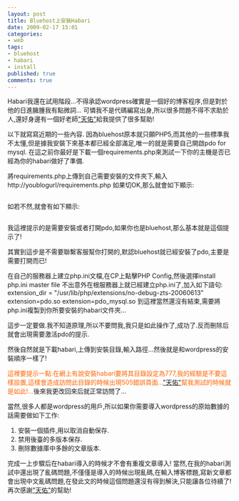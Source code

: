 ```yaml
---
layout: post
title: Bluehost上安裝Habari
date: 2009-02-17 15:01
categories: 
- web
tags:
- bluehost
- habari
- install
published: true
comments: true
---
```

<p>Habari我還在試用階段...不得承認wordpress確實是一個好的博客程序,但是對於他的日進臃腫我有點微詞... 可憐我不是代碼編寫出身,所以很多問題不得不求助於人,還好身邊有一個好老師<a href="http://blog.tinyau.net/" target="_blank">"天佑"</a>給我提供了很多幫助!</p>

<p>以下就寫寫近期的一些內容.
<!--more-->
 因為bluehost原本就只願PHP5,而其他的一些標準我不太懂,但是據我安裝下來基本都已經全部滿足,唯一的就是需要自己開啟pdo for mysql. 在這之前你最好是下載一個requirements.php來測試一下你的主機是否已經為你的habari做好了準備.</p>

<p>將requirements.php上傳到自己需要安裝的文件夾下,輸入http://youblogurl/requirements.php 如果切OK,那么就會如下顯示:</p>

<p><img style="max-width: 800px" src="http://farm4.static.flickr.com/3587/3287279471_f9b8fff903.jpg?v=0" alt="" /></p>

<p>如若不然,就會有如下顯示:</p>

<p><img style="max-width: 800px" src="http://farm4.static.flickr.com/3595/3287279661_42714c7679.jpg?v=0" alt="" /></p>

<p>我這裡提示的是需要安裝或者打開pdo,如果你也是bluehost,那么基本就是這個提示了!</p>

<p>其實到這步是不需要聯繫客服幫你打開的,默認bluehost就已經安裝了pdo,主要是需要打開而已!</p>

<p>在自己的服務器上建立php.ini文檔,在CP上點擊PHP Config,然後選擇install php.ini master file 不出意外在根服務器上就已經建立php.ini了,加入如下語句:
<coolcode>extension_dir = "/usr/lib/php/extensions/no-debug-zts-20060613"<br />
extension=pdo.so extension=pdo_mysql.so</coolcode>
到這裡當然還沒有結束,需要將php.ini複製到你所要安裝的habari文件夾...</p>

<p>這步一定要做.我不知道原理,所以不要問我,我只是如此操作了,成功了.反而刪除后就會出現需要激活pdo的提示.</p>

<p>然後自然就是下載habari,上傳到安裝目錄,輸入路徑...然後就是和wordpress的安裝順序一樣了!</p>

<p><span style="color: #ff6600;">這裡要提示一點:在網上有說安裝habari要將其目錄設定為777,我的經驗是不要這樣設置,這樣會造成訪問此目錄的時候出現505錯誤頁面...<a href="http://blog.tinyau.net/" target="_blank">"天佑"</a>幫我測試的時候就是如此!...</span>後來我更改回來后就正常訪問了...</p>

<p>當然,很多人都是wordpress的用戶,所以如果你需要導入wordpress的原始數據的話需要做如下工作:
<ol>
	<li>安裝一個插件,用以取消自動保存.</li>
	<li>禁用後臺的多版本保存.</li>
	<li>刪除數據庫中多餘的文章版本.</li>
</ol>
完成一上步驟后在habari導入的時候才不會有重複文章導入! 當然,在我的habari測試中還出現了亂碼問題,不僅僅是導入的時候出現亂碼,在輸入博客標題,寫新文章都會出現中文亂碼問題,在發此文的時候這個問題還沒有得到解決,只能讓各位待續了! 再次感謝<a href="http://blog.tinyau.net/" target="_blank">"天佑"</a>的幫助!
<div class="zemanta-pixie"><img class="zemanta-pixie-img" src="http://img.zemanta.com/pixy.gif?x-id=df703edf-93a6-4276-a8b7-8dad80774d9b" alt="" /></div></p>
